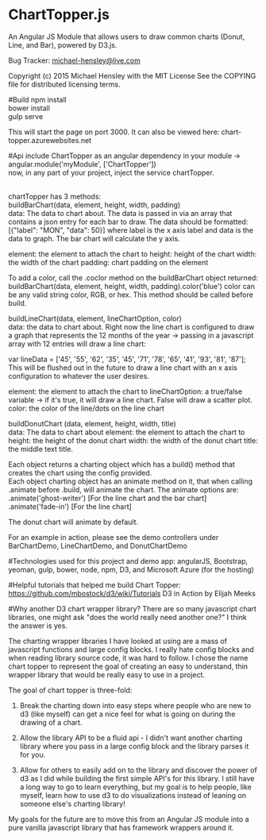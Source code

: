 # ChartTopper.js
An Angular JS Module that allows users to draw common charts (Donut, Line, and Bar), powered
by D3.js.

Bug Tracker: michael-hensley@live.com

Copyright (c) 2015 Michael Hensley with the MIT License
See the COPYING file for distributed licensing terms.

#Build
npm install<br>
bower install<br>
gulp serve<br>

This will start the page on port 3000. It can also be viewed here:
<a>chart-topper.azurewebsites.net</a>

#Api
include ChartTopper as an angular dependency in your module -> angular.module('myModule', ['ChartTopper'])<br>
now, in any part of your project, inject the service chartTopper. <br><br>

chartTopper has 3 methods: <br>
buildBarChart(data, element, height, width, padding)<br>
data: The data to chart about. The data is passed in via an array that contains a json entry for each bar to draw. The
data should be formatted:
[{"label": "MON", "data": 50}]
where label is the x axis label and data is the data to graph. The bar chart will calculate the y axis.

element: the element to attach the chart to
height: height of the chart
width: the width of the chart
padding: chart padding on the element

To add a color, call the .coclor method on the buildBarChart object returned:
buildBarChart(data, element, height, width, padding).color('blue')
color can be any valid string color, RGB, or hex. This method should be called before build.

buildLineChart(data, element, lineChartOption, color)<br>
data: the data to chart about. Right now the line chart is configured to draw a graph that represents the 12 months
of the year -> passing in a javascript array with 12 entries will draw a line chart:

var lineData = ['45', '55', '62', '35', '45', '71', '78', '65', '41', '93', '81', '87'];
This will be flushed out in the future to draw a line chart with an x axis configuration to whatever the user desires.

element: the element to attach the chart to
lineChartOption: a true/false variable -> if it's true, it will draw a line chart. False will draw a scatter plot.
color: the color of the line/dots on the line chart

buildDonutChart (data, element, height, width, title)<br>
data: The data to chart about
element: the element to attach the chart to
height: the height of the donut chart
width: the width of the donut chart
title: the middle text title.

Each object returns a charting object which has a build() method that creates the chart using the config provided.<br>
Each object charting object has an animate method on it, that when calling .animate before .build, will animate
the chart. The animate options are:
.animate('ghost-writer') [For the line chart and the bar chart]
.animate('fade-in') [For the line chart]

The donut chart will animate by default.

For an example in action, please see the demo controllers under BarChartDemo, LineChartDemo, and DonutChartDemo

#Technologies used for this project and demo app:
angularJS, Bootstrap, yeoman, gulp, bower, node, npm, D3, and Microsoft Azure (for the hosting)

#Helpful tutorials that helped me build Chart Topper:
https://github.com/mbostock/d3/wiki/Tutorials
D3 in Action by Elijah Meeks

#Why another D3 chart wrapper library?
There are so many javascript chart libraries, one might ask "does the world really need another
one?" I think the answer is yes.

The charting wrapper libraries I have looked at using are a mass of javascript functions and large
config blocks. I really hate config blocks and when reading library source code, it was hard to follow.
I chose the name chart topper to represent the goal of creating an easy to understand, thin wrapper library
that would be really easy to use in a project.

The goal of chart topper is three-fold:
1. Break the charting down into easy steps where people who are new to d3 (like myself) can get
a nice feel for what is going on during the drawing of a chart.

2. Allow the library API to be a fluid api - I didn't want another charting library where you
pass in a large config block and the library parses it for you.

3. Allow for others to easily add on to the library and discover the power of d3 as I did while
building the first simple API's for this library. I still have a long way to go to learn everything,
but my goal is to help people, like myself, learn how to use d3 to do visualizations instead of
leaning on someone else's charting library!

My goals for the future are to move this from an Angular JS module into a pure vanilla javascript library
that has framework wrappers around it.
